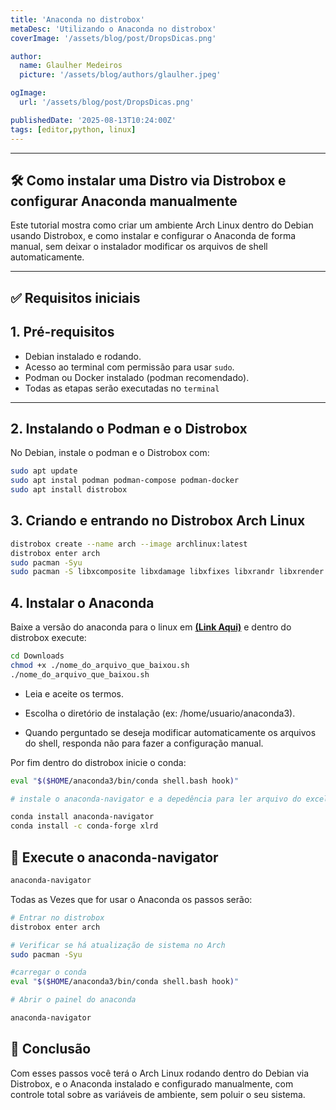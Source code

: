 ```yaml
---
title: 'Anaconda no distrobox'
metaDesc: 'Utilizando o Anaconda no distrobox'
coverImage: '/assets/blog/post/DropsDicas.png'

author:
  name: Glaulher Medeiros
  picture: '/assets/blog/authors/glaulher.jpeg'

ogImage:
  url: '/assets/blog/post/DropsDicas.png'

publishedDate: '2025-08-13T10:24:00Z'
tags: [editor,python, linux]
---
```


---

## 🛠️ Como instalar uma Distro via Distrobox e configurar Anaconda manualmente

Este tutorial mostra como criar um ambiente Arch Linux dentro do Debian usando Distrobox, e como instalar e configurar o Anaconda de forma manual, sem deixar o instalador modificar os arquivos de shell automaticamente.

---

## ✅ Requisitos iniciais

## 1. Pré-requisitos

- Debian instalado e rodando.
- Acesso ao terminal com permissão para usar `sudo`.
- Podman ou Docker instalado (podman recomendado).
- Todas as etapas serão executadas no `terminal`

---

## 2. Instalando o Podman e o Distrobox

No Debian, instale o podman e o Distrobox com:

```bash
sudo apt update
sudo apt instal podman podman-compose podman-docker
sudo apt install distrobox

``` 

## 3. Criando e entrando no Distrobox Arch Linux

```bash
distrobox create --name arch --image archlinux:latest
distrobox enter arch
sudo pacman -Syu
sudo pacman -S libxcomposite libxdamage libxfixes libxrandr libxrender libxtst libxcursor alsa-lib qt5-base qt5-x11extras libxkbcommon-x11
```
## 4. Instalar o Anaconda

Baixe a versão do anaconda para o linux em [**(Link Aqui)**](https://www.anaconda.com/download/success) e dentro do distrobox execute:

```bash
cd Downloads
chmod +x ./nome_do_arquivo_que_baixou.sh
./nome_do_arquivo_que_baixou.sh
```
- Leia e aceite os termos.

- Escolha o diretório de instalação (ex: /home/usuario/anaconda3).

- Quando perguntado se deseja modificar automaticamente os arquivos do shell, responda não para fazer a configuração manual.

Por fim dentro do distrobox inicie o conda:

```bash
eval "$($HOME/anaconda3/bin/conda shell.bash hook)"

# instale o anaconda-navigator e a depedência para ler arquivo do excel

conda install anaconda-navigator
conda install -c conda-forge xlrd

```
## 🚀 Execute o anaconda-navigator

```bash
anaconda-navigator

```
Todas as Vezes que for usar o Anaconda os passos serão:

```bash
# Entrar no distrobox
distrobox enter arch

# Verificar se há atualização de sistema no Arch
sudo pacman -Syu

#carregar o conda
eval "$($HOME/anaconda3/bin/conda shell.bash hook)"

# Abrir o painel do anaconda

anaconda-navigator

```

## 🧩 Conclusão
Com esses passos você terá o Arch Linux rodando dentro do Debian via Distrobox, e o Anaconda instalado e configurado manualmente, com controle total sobre as variáveis de ambiente, sem poluir o seu sistema.

